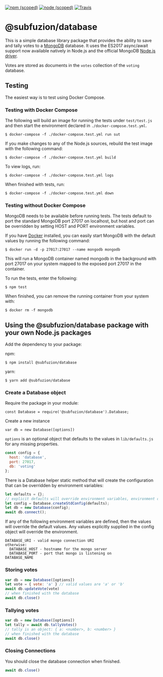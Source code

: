 [![npm (scoped)](https://img.shields.io/npm/v/@subfuzion/database.svg)](@subfuzion/database)
[![node (scoped)](https://img.shields.io/node/v/@subfuzion/database.svg)](@subfuzion/database)
[![Travis](https://img.shields.io/travis/subfuzion/docker-voting-app-nodejs.svg)](https://travis-ci.org/subfuzion/docker-voting-app-nodejs)

# @subfuzion/database

This is a simple database library package that provides the ability to save and tally votes
to a [MongoDB](https://www.mongodb.com/) database. It uses the ES2017 async/await support now available natively in Node.js
and the official MongoDB [Node.js driver](http://mongodb.github.io/node-mongodb-native/2.2).

Votes are stored as documents in the `votes` collection of the `voting` database.

## Testing

The easiest way is to test using Docker Compose.

### Testing with Docker Compose

The following will build an image for running the tests under `test/test.js` and then start
the environment declared in `./docker-compose.test.yml`.

    $ docker-compose -f ./docker-compose.test.yml run sut

If you make changes to any of the Node.js sources, rebuild the test image with the
following command:

    $ docker-compose -f ./docker-compose.test.yml build

To view logs, run:

    $ docker-compose -f ./docker-compose.test.yml logs

When finished with tests, run:

    $ docker-compose -f ./docker-compose.test.yml down

### Testing without Docker Compose

MongoDB needs to be available before running tests. The tests default to
port the standard MongoDB port 27017 on localhost, but host and port can be overridden by setting
HOST and PORT environment variables.

If you have [Docker](https://www.docker.com/) installed, you can easily
start MongoDB with the default values by running the following command:

    $ docker run -d -p 27017:27017 --name mongodb mongodb

This will run a MongoDB container named mongodb in the background with port 27017
on your system mapped to the exposed port 27017 in the container.

To run the tests, enter the following:

    $ npm test

When finished, you can remove the running container from your system with:

    $ docker rm -f mongodb

## Using the @subfuzion/database package with your own Node.js packages

Add the dependency to your package:

npm:

    $ npm install @subfuzion/database

yarn:

    $ yarn add @subfuzion/database

### Create a Database object

Require the package in your module:

    const Database = require('@subfuzion/database').Database;

Create a new instance

    var db = new Database([options])

`options` is an optional object that defaults to the values in `lib/defaults.js` for any missing properties.

```js
const config = {
  host: 'database',
  port: 27017,
  db: 'voting'
};
```

There is a Database helper static method that will create the configuration that can be overridden by
environment variables:

```js
let defaults = {};
// explicit defaults will override environment variables, environment overrides internal defaults
let config = Database.createStdConfig(defaults);
let db = new Database(config);
await db.connect();
```

If any of the following environment variables are defined, then the values will override
the default values. Any values explicitly supplied in the config object will override the
environment.

    DATABASE_URI - valid mongo connection URI
    otherwise:
      DATABASE_HOST - hostname for the mongo server
      DATABASE_PORT - port that mongo is listening on
    DATABASE_NAME

### Storing votes

```js
var db = new Database([options])
let vote = { vote: 'a' } // valid values are 'a' or 'b'
await db.updateVote(vote)
// when finished with the database
await db.close()
```
 
### Tallying votes

```js
var db = new Database([options])
let tally = await db.tallyVotes()
// tally is an object: { a: <number>, b: <number> }
// when finished with the database
await db.close()
```

### Closing Connections

You should close the database connection when finished.

```js
await db.close()
```

